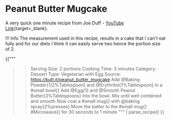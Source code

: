 # Peanut Butter Mugcake

A very quick one minute recipe from Joe Duff - [YouTube Link](https://youtu.be/K5LCmT-WfTs){target=_blank}.

!!! Info 
    The measurement used in this recipe, results in a cake that I can't eat fully and for our diets I think it can easily serve two hence the portion size of 2.

{{"""
>> Serving Size: 2 portions
>> Cooking Time: 3 minutes
>> Category: Dessert
>> Type: Vegetarian with Egg
>> Source: https://kutt.it/peanut_butter_mugcake
Add @Baking Powder{1/2%Tablespoon} and @Erythritol{1%Tablespoon} in a #small bowl{}
Add @Egg{1} and @Smooth Peanut Butter{3%Tablespoons} into the bowl.
Mix until well combined and smooth
Now coat a #small mug{} with @baking spray{2%presses}
Move the batter to the #small mug{}
#Microwave{} for 30 seconds to 1 minute
"""
|
parse_recipe()
}}